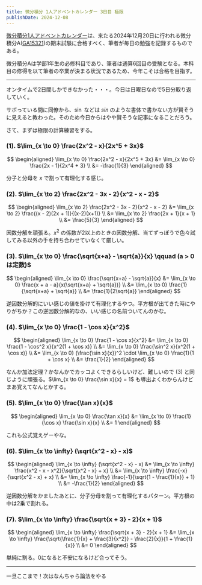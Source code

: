 ```yaml
---
title: 微分積分 1人アドベントカレンダー 3日目 極限
publishDate: 2024-12-08
---
```


[微分積分1人アドベントカレンダー](https://adventar.org/calendars/9959)は、来たる2024年12月20日に行われる微分積分A([GA15321](https://kdb.tsukuba.ac.jp/syllabi/2024/GA15321/jpn))の期末試験に合格すべく、筆者が毎日の勉強を記録するものである。

微分積分Aは学部1年生の必修科目であり、筆者は通算6回目の受験となる。本科目の修得を以て筆者の卒業が決まる状況であるため、今年こそは合格を目指す。

---

オンタイムで2日間しかできなかった・・・。今日は日曜日なので5日分取り返していく。

サボっている間に同僚から、$\sin$ などは $sin$ のような書体で書かない方が賢そうに見えると教わった。そのため今日からはやや賢そうな記事になることだろう。

さて、まずは極限の計算練習をする。

### (1). $\lim_{x \to 0} \frac{2x^2 - x}{2x^5 + 3x}$

$$
\begin{aligned}
\lim_{x \to 0} \frac{2x^2 - x}{2x^5 + 3x} &= \lim_{x \to 0} \frac{2x - 1}{2x^4 + 3} \\
&= -\frac{1}{3}
\end{aligned}
$$

分子と分母を $x$ で割って有理化する感じ。

### (2). $\lim_{x \to 2} \frac{2x^2 - 3x - 2}{x^2 - x - 2}$

$$
\begin{aligned}
\lim_{x \to 2} \frac{2x^2 - 3x - 2}{x^2 - x - 2} &= \lim_{x \to 2} \frac{(x - 2)(2x + 1)}{(x-2)(x+1)} \\
&= \lim_{x \to 2} \frac{2x + 1}{x + 1} \\
&= \frac{5}{3}
\end{aligned}
$$

因数分解を頑張る。$x^2$ の係数が2以上のときの因数分解、当てずっぽうで色々試してみる以外の手を持ち合わせていなくて厳しい。

### (3). $\lim_{x \to 0} \frac{\sqrt{x+a} - \sqrt{a}}{x} \qquad (a > 0 は定数)$

$$
\begin{aligned}
\lim_{x \to 0} \frac{\sqrt{x+a} - \sqrt{a}}{x} &= \lim_{x \to 0} \frac{x + a - a}{x(\sqrt{x+a} + \sqrt{a})} \\
&= \lim_{x \to 0} \frac{1}{\sqrt{x+a} + \sqrt{a}} \\
&= \frac{1}{2\sqrt{a}}
\end{aligned}
$$

逆因数分解的にいい感じの値を掛けて有理化するやつ。平方根が出てきた時にやりがちか？この逆因数分解的なの、いい感じの名前ついてんのかな。

### (4). $\lim_{x \to 0} \frac{1 - \cos x}{x^2}$

$$
\begin{aligned}
\lim_{x \to 0} \frac{1 - \cos x}{x^2} &= \lim_{x \to 0} \frac{1 - \cos^2 x}{x^2(1 + \cos x)} \\
&= \lim_{x \to 0} \frac{\sin^2 x}{x^2(1 + \cos x)} \\
&= \lim_{x \to 0} (\frac{\sin x}{x})^2 \cdot \lim_{x \to 0} \frac{1}{1 + \cos x} \\
&= \frac{1}{2}
\end{aligned}
$$

なんか加法定理？かなんかでカッコよくできるらしいけど、難しいので (3) と同じように頑張る。$\lim_{x \to 0} \frac{\sin x}{x} = 1$ も導出よくわからんけどまあ覚えてなんとかする。

### (5). $\lim_{x \to 0} \frac{\tan x}{x}$

$$
\begin{aligned}
\lim_{x \to 0} \frac{\tan x}{x} &= \lim_{x \to 0} \frac{1}{\cos x} \frac{\sin x}{x} \\
&= 1
\end{aligned}
$$

これも公式覚えゲーやな。

### (6). $\lim_{x \to \infty} (\sqrt{x^2 - x} - x)$

$$
\begin{aligned}
\lim_{x \to \infty} (\sqrt{x^2 - x} - x) &= \lim_{x \to \infty} \frac{x^2 - x - x^2}{\sqrt{x^2 - x} + x} \\
&= \lim_{x \to \infty} \frac{-x}{\sqrt{x^2 - x} + x} \\
&= \lim_{x \to \infty} \frac{-1}{\sqrt{1 - \frac{1}{x}} + 1} \\
&= -\frac{1}{2}
\end{aligned}
$$

逆因数分解をかましたあとに、分子分母を割って有理化するパターン。平方根の中は2乗で割れる。

### (7). $\lim_{x \to \infty} \frac{\sqrt{x + 3} - 2}{x + 1}$

$$
\begin{aligned}
\lim_{x \to \infty} \frac{\sqrt{x + 3} - 2}{x + 1} &= \lim_{x \to \infty} \frac{\sqrt{\frac{1}{x} + \frac{3}{x^2}} - \frac{2}{x}}{1 + \frac{1}{x}} \\
&= 0
\end{aligned}
$$

単純に割る。0になると不安になるけど合ってそう。

---

一旦ここまで！次はなんちゃら論法をやる
